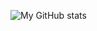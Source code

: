 ![My GitHub stats](https://github-readme-stats.vercel.app/api?username=0ФтнЛун0&show_icons=true&theme=vision-friendly-dark)
